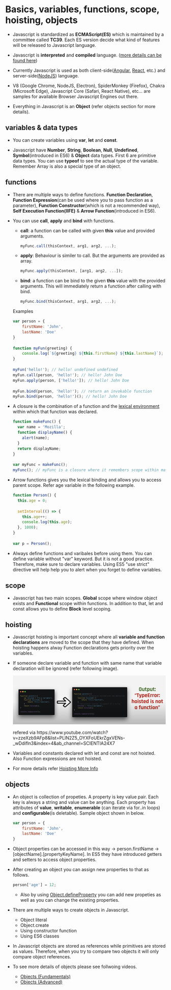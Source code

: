 # Basics, variables, functions, scope, hoisting, objects

* Javascript is standardized as **ECMAScript(ES)** which is maintained by a committee called **TC39**. Each ES version decide what kind of features will be released to Javascript language.

* Javascript is **interpreted** and **compiled** language. ([more details can be found here](https://medium.com/@lsampath999/do-you-know-how-exactly-browser-works-9f510321ee9e))

* Currently Javascript is used as both client-side([Angular](https://angular.io/), [React](https://reactjs.org/), etc.) and server-side([NodeJS](https://nodejs.org/en/)) language.

* V8 (Google Chrome, NodeJS, Electron), SpiderMonkey (Firefox), Chakra (Microsoft Edge), Javascript Core (Safari, React Native), etc… are samples for available Browser Javascript Engines out there.

* Everything in Javascript is an **Object** (refer objects section for more details).

## variables & data types

* You can create variables using **var**, **let** and **const**.

* Javascript have **Number**, **String**, **Boolean**, **Null**, **Undefined**, **Symbol**(introduced in ES6) & **Object** data types. First 6 are primitive data types. You can use **typeof** to see the actual type of the variable. Remember Array is also a special type of an object.

## functions

* There are multiple ways to define functions. **Function Declaration**, **Function Expression**(can be used where you to pass function as a parameter), **Function Constructor**(which is not a recommended way), **Self Execution Function(IIFE)** & **Arrow Function**(introduced in ES6).

* You can use **call**, **apply** and **bind** with functions.
    - **call**: a function can be called with given **this** value and provided arguments.
        ```js
        myFunc.call(thisContext, arg1, arg2, ...);
        ```
    - **apply**: Behaviour is similer to call. But the arguments are provided as array.
        ```js
        myFunc.apply(thisContext, [arg1, arg2, ...]);
        ```
    
    - **bind**: a function can be bind to the given **this** value with the provided arguments. This will immediately return a function after calling with bind.
        ```js
        myFunc.bind(thisContext, arg1, arg2, ...);
        ```
    Examples

    ```js
    var person = {
        firstName: 'John',
        lastName: 'Doe'
    }
    
    function myFun(greeting) {
        console.log(`${greeting} ${this.firstName} ${this.lastName}`);
    }
    
    myFun('hello!'); // hello! undefined undefined
    myFun.call(person, 'hello!'); // hello! John Doe
    myFun.apply(person, ['hello!']); // hello! John Doe
    
    myFun.bind(person, 'hello!'); // return an invokable function
    myFun.bind(person, 'hello!')(); // hello! John Doe
    ```

* A closure is the combination of a function and the [lexical environment](https://developer.mozilla.org/en-US/docs/Web/JavaScript/Closures#:~:text=A%20closure%20is%20the%20combination,state%20(the%20lexical%20environment).&text=In%20JavaScript%2C%20closures%20are%20created,created%2C%20at%20function%20creation%20time) within which that function was declared.

    ```js
    function makeFunc() {
      var name = 'Mozilla';
      function displayName() {
        alert(name);
      }
      return displayName;
    }

    var myFunc = makeFunc();
    myFunc(); // myFunc is a closure where it remembers scope within makeFunc
    ```

* Arrow functions gives you the lexical binding and allows you to access parent scope. Refer age variable in the following example.
    
    ```js
    function Person() {
      this.age = 0;
      
      setInterval(() => {
        this.age++;
        console.log(this.age);
      }, 1000);
    }

    var p = Person();
    ```

* Always define functions and varibales before using them. You can define variable without "var" keyword. But it is not a good practice. Therefore, make sure to declare variables. Using ES5 "use strict" directive will help help you to alert when you forget to define variables.

## scope

* Javascript has two main scopes. **Global** scope where window object exists and **Functional** scope within functions. In addition to that, let and const allows you to define **Block** level scoping.

## hoisting

* Javascript hoisting is important concept where all **variable and function declarations** are moved to the scope that they have defined. When hoisting happens alway Function declarations gets priority over the variables. 

* If someone declare variable and function with same name that variable declaration will be ignored (refer following image).

    <div style="align: center">
        <img src="./assests/hoisting1.png" />
        <p>refered via https://www.youtube.com/watch?v=zzeXzb9AFp8&list=PLlN2Z5_OYXFoUEkrZgxVENs-_wDdifln3&index=4&ab_channel=SCIENTIA24X7</p>
    </div>


* Variables and constants declared with let and const are not hoisted. Also Function expressions are not hoisted.

* For more details refer [Hoisting More Info](https://www.youtube.com/watch?v=zzeXzb9AFp8&list=PLlN2Z5_OYXFoUEkrZgxVENs-_wDdifln3&index=4&ab_channel=SCIENTIA24X7)

## objects

* An object is collection of propeties. A property is key value pair. Each key is always a string and value can be anything. Each property has attributes of **value**, **writable**, **enumerable** (can iterate via for..in loops) and **configurable**(is deletable). Sample object shown in below.

    ```js
    var person = {
        firstName: 'John',
        lastName: 'Doe'
    }
    ```

* Object properties can be accessed in this way ->  person.firstName -> [objectName].[propertyKeyName]. In ES5 they have introduced getters and setters to access object properties.

* After creating an object you can assign new properties to that as follows.

    ```js
    person['age'] = 12;
    ```
    
    - Also by using [Object.defineProperty](https://developer.mozilla.org/en-US/docs/Web/JavaScript/Reference/Global_Objects/Object/defineProperty) you can add new propeties as well as you can change the existing properties.
    

* There are multiple ways to create objects in Javascript. 
    - Object literal 
    - Object.create
    - Using constructor function
    - Using ES6 classes
    
* In Javascript objects are stored as references while primitives are stored as values. Therefore, when you try to compare two objects it will only compare object references.

* To see more details of objects please see follwoing videos.
   - [Objects (Fundamentals)](https://www.youtube.com/watch?v=QqO8NI7i8ts&list=PLlN2Z5_OYXFoUEkrZgxVENs-_wDdifln3&index=7&ab_channel=SCIENTIA24X7)
   - [Objects (Advanced)](https://www.youtube.com/watch?v=IHVJtBPSAVY&list=PLlN2Z5_OYXFoUEkrZgxVENs-_wDdifln3&index=8&ab_channel=SCIENTIA24X7)

